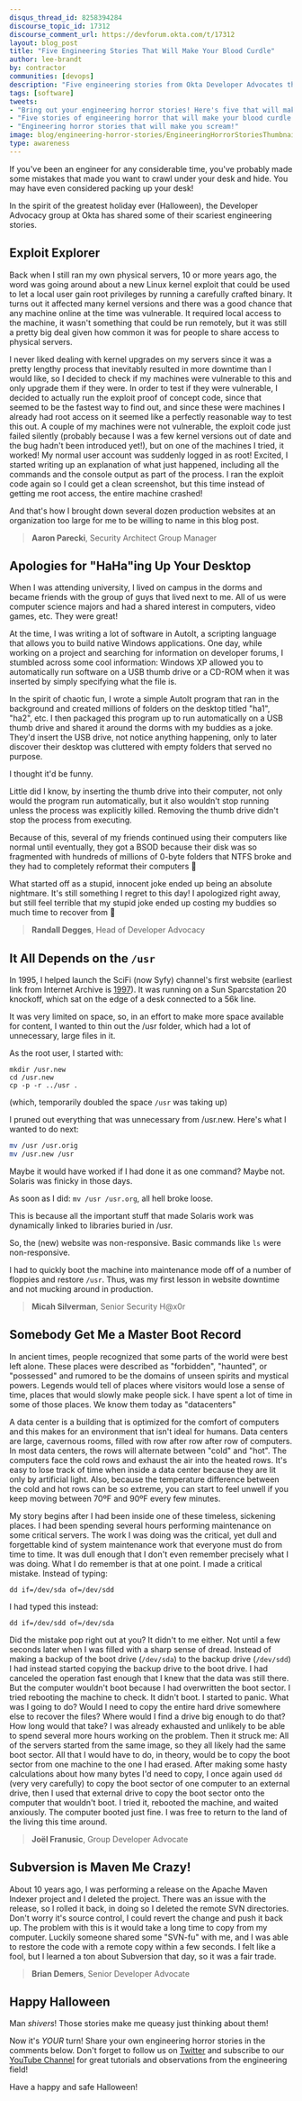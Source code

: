 ```yaml
---
disqus_thread_id: 8258394284
discourse_topic_id: 17312
discourse_comment_url: https://devforum.okta.com/t/17312
layout: blog_post
title: "Five Engineering Stories That Will Make Your Blood Curdle"
author: lee-brandt
by: contractor
communities: [devops]
description: "Five engineering stories from Okta Developer Advocates that will make you cringe in fear."
tags: [software]
tweets:
- "Bring out your engineering horror stories! Here's five that will make you cringe."
- "Five stories of engineering horror that will make your blood curdle."
- "Engineering horror stories that will make you scream!"
image: blog/engineering-horror-stories/EngineeringHorrorStoriesThumbnail.png
type: awareness
---
```


If you've been an engineer for any considerable time, you've probably made some mistakes that made you want to crawl under your desk and hide. You may have even considered packing up your desk!

In the spirit of the greatest holiday ever (Halloween), the Developer Advocacy group at Okta has shared some of their scariest engineering stories.

## Exploit Explorer

Back when I still ran my own physical servers, 10 or more years ago, the word was going around about a new Linux kernel exploit that could be used to let a local user gain root privileges by running a carefully crafted binary. It turns out it affected many kernel versions and there was a good chance that any machine online at the time was vulnerable. It required local access to the machine, it wasn't something that could be run remotely, but it was still a pretty big deal given how common it was for people to share access to physical servers.

I never liked dealing with kernel upgrades on my servers since it was a pretty lengthy process that inevitably resulted in more downtime than I would like, so I decided to check if my machines were vulnerable to this and only upgrade them if they were. In order to test if they were vulnerable, I decided to actually run the exploit proof of concept code, since that seemed to be the fastest way to find out, and since these were machines I already had root access on it seemed like a perfectly reasonable way to test this out. A couple of my machines were not vulnerable, the exploit code just failed silently (probably because I was a few kernel versions out of date and the bug hadn't been introduced yet!), but on one of the machines I tried, it worked! My normal user account was suddenly logged in as root! Excited, I started writing up an explanation of what just happened, including all the commands and the console output as part of the process. I ran the exploit code again so I could get a clean screenshot, but this time instead of getting me root access, the entire machine crashed!

And that's how I brought down several dozen production websites at an organization too large for me to be willing to name in this blog post.

> **Aaron Parecki**, Security Architect Group Manager

## Apologies for "HaHa"ing Up Your Desktop

When I was attending university, I lived on campus in the dorms and became friends with the group of guys that lived next to me. All of us were computer science majors and had a shared interest in computers, video games, etc. They were great!

At the time, I was writing a lot of software in AutoIt, a scripting language that allows you to build native Windows applications. One day, while working on a project and searching for information on developer forums, I stumbled across some cool information: Windows XP allowed you to automatically run software on a USB thumb drive or a CD-ROM when it was inserted by simply specifying what the file is.

In the spirit of chaotic fun, I wrote a simple AutoIt program that ran in the background and created millions of folders on the desktop titled "ha1", "ha2", etc. I then packaged this program up to run automatically on a USB thumb drive and shared it around the dorms with my buddies as a joke. They'd insert the USB drive, not notice anything happening, only to later discover their desktop was cluttered with empty folders that served no purpose.

I thought it'd be funny.

Little did I know, by inserting the thumb drive into their computer, not only would the program run automatically, but it also wouldn't stop running unless the process was explicitly killed. Removing the thumb drive didn't stop the process from executing.

Because of this, several of my friends continued using their computers like normal until eventually, they got a BSOD because their disk was so fragmented with hundreds of millions of 0-byte folders that NTFS broke and they had to completely reformat their computers 🙁

What started off as a stupid, innocent joke ended up being an absolute nightmare. It's still something I regret to this day! I apologized right away, but still feel terrible that my stupid joke ended up costing my buddies so much time to recover from 🙁

> **Randall Degges**, Head of Developer Advocacy

## It All Depends on the `/usr`

In 1995, I helped launch the SciFi (now Syfy) channel's first website (earliest link from Internet Archive is [1997](https://web.archive.org/web/19970106060027/http://www.scifi.com/)). It was running on a Sun Sparcstation 20 knockoff, which sat on the edge of a desk connected to a 56k line.

It was very limited on space, so, in an effort to make more space available for content, I wanted to thin out the /usr folder, which had a lot of unnecessary, large files in it.

As the root user, I started with:

```
mkdir /usr.new
cd /usr.new
cp -p -r ../usr .
```

(which, temporarily doubled the space `/usr` was taking up)

I pruned out everything that was unnecessary from /usr.new. Here's what I wanted to do next:

```sh
mv /usr /usr.orig
mv /usr.new /usr
```

Maybe it would have worked if I had done it as one command? Maybe not. Solaris was finicky in those days.

As soon as I did: `mv /usr /usr.org`, all hell broke loose.

This is because all the important stuff that made Solaris work was dynamically linked to libraries buried in /usr.

So, the (new) website was non-responsive. Basic commands like `ls` were non-responsive.

I had to quickly boot the machine into maintenance mode off of a number of floppies and restore `/usr`. Thus, was my first lesson in website downtime and not mucking around in production.

> **Micah Silverman**, Senior Security H@x0r

## Somebody Get Me a Master Boot Record

In ancient times, people recognized that some parts of the world were best left alone. These places were described as "forbidden", "haunted", or "possessed" and rumored to be the domains of unseen spirits and mystical powers. Legends would tell of places where visitors would lose a sense of time, places that would slowly make people sick. I have spent a lot of time in some of those places. We know them today as "datacenters"

A data center is a building that is optimized for the comfort of computers and this makes for an environment that isn't ideal for humans. Data centers are large, cavernous rooms, filled with row after row after row of computers. In most data centers, the rows will alternate between "cold" and "hot". The computers face the cold rows and exhaust the air into the heated rows. It's easy to lose track of time when inside a data center because they are lit only by artificial light. Also, because the temperature difference between the cold and hot rows can be so extreme, you can start to feel unwell if you keep moving between 70ºF and 90ºF every few minutes.

My story begins after I had been inside one of these timeless, sickening places. I had been spending several hours performing maintenance on some critical servers. The work I was doing was the critical, yet dull and forgettable kind of system maintenance work that everyone must do from time to time. It was dull enough that I don't even remember precisely what I was doing. What I do remember is that at one point. I made a critical mistake. Instead of typing:

```shell
dd if=/dev/sda of=/dev/sdd
```
I had typed this instead:

```shell
dd if=/dev/sdd of=/dev/sda
```

Did the mistake pop right out at you? It didn't to me either. Not until a few seconds later when I was filled with a sharp sense of dread. Instead of making a backup of the boot drive (`/dev/sda`) to the backup drive (`/dev/sdd`) I had instead started copying the backup drive to the boot drive. I had canceled the operation fast enough that I knew that the data was still there. But the computer wouldn't boot because I had overwritten the boot sector. I tried rebooting the machine to check. It didn't boot. I started to panic. What was I going to do? Would I need to copy the entire hard drive somewhere else to recover the files? Where would I find a drive big enough to do that? How long would that take? I was already exhausted and unlikely to be able to spend several more hours working on the problem. Then it struck me: All of the servers started from the same image, so they all likely had the same boot sector.  All that I would have to do, in theory, would be to copy the boot sector from one machine to the one I had erased. After making some hasty calculations about how many bytes I'd need to copy, I once again used `dd` (very very carefully) to copy the boot sector of one computer to an external drive, then I used that external drive to copy the boot sector onto the computer that wouldn't boot. I tried it, rebooted the machine, and waited anxiously. The computer booted just fine. I was free to return to the land of the living this time around.

> **Joël Franusic**, Group Developer Advocate

## Subversion is Maven Me Crazy!

About 10 years ago, I was performing a release on the Apache Maven Indexer project and I deleted the project. There was an issue with the release, so I rolled it back, in doing so I deleted the remote SVN directories. Don't worry it's source control, I could revert the change and push it back up. The problem with this is it would take a long time to copy from my computer. Luckily someone shared some "SVN-fu" with me, and I was able to restore the code with a remote copy within a few seconds.  I felt like a fool, but I learned a ton about Subversion that day, so it was a fair trade.

> **Brian Demers**, Senior Developer Advocate

## Happy Halloween

Man *shivers*! Those stories make me queasy just thinking about them! 

Now it's _YOUR_ turn! Share your own engineering horror stories in the comments below. Don't forget to follow us on [Twitter](https://twitter.com/oktadev) and subscribe to our [YouTube Channel](https://youtube.com/c/oktadev) for great tutorials and observations from the engineering field!

Have a happy and safe Halloween!